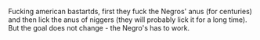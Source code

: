 Fucking american bastartds, first they fuck the Negros' anus (for centuries) and then lick the anus of niggers (they will probably lick it for a long time). But the goal does not change - the Negro's has to work.